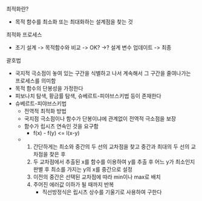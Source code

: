 최적화란?
- 목적 함수를 최소화 또는 최대화하는 설계점을 찾는 것

최적화 프로세스
- 초기 설계 -> 목적함수와 비교 -> OK? ->? 설계 변수 업데이트 -> 최종

괄호법
- 국지적 극소점이 놓여 있는 구간을 식별하고 나서 계속해서 그 구간을 줄여나가는 프로세스를 의미함
- 목적 함수의 단봉성을 가정한다
- 피보나치 탐색, 황금률 탐색, 슈베르트-피야브스키법 등이 존재한다
- 슈베르트-피야브스키법
	- 전역적 최적화 방법
	- 국지점 극소점이나 함수가 단봉이냐에 관계없이 전역적 극소점을 보장
	- 함수가 립시츠 연속인 것을 요구함
		- f(x) - f(y) <= l(x-y)
	-   1. 간단하게는 최소와 중간의 두 선의 교차점을 찾고 중간과 최대의 두 선의 교차점을 찾은 후
	    2. 두 교차점에서 추출된 x를 함수를 이용하여 y를 추출 후 어느 y가 최소인지 판별 후 최소를 가지는 y의 x를 중간으로 설정
	    3. 이전의 중간은 선택된 교차점에 따라 min이나 max로 배치
	    4. 주어진 에러값 이하가 될 때까지 반복
     	    * 직선방정식은 립시츠 상수를 기울기로 사용하여 구한다
